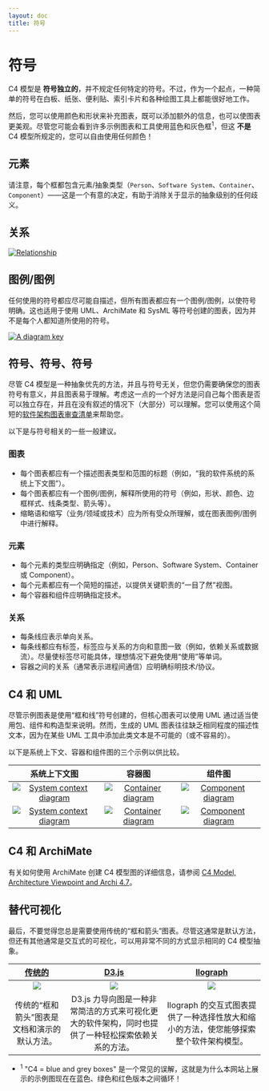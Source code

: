 ```yaml
---
layout: doc
title: 符号
---
```


# 符号

C4 模型是 **符号独立的**，并不规定任何特定的符号。不过，作为一个起点，一种简单的符号在白板、纸张、便利贴、索引卡片和各种绘图工具上都能很好地工作。

然后，您可以使用颜色和形状来补充图表，既可以添加额外的信息，也可以使图表更美观。尽管您可能会看到许多示例图表和工具使用蓝色和灰色框<sup>1</sup>，但这 **不是** C4 模型所规定的，您可以自由使用任何颜色！

## 元素

<ImageGrid :imageUrls="imageUrls" />

请注意，每个框都包含元素/抽象类型（`Person`、`Software System`、`Container`、`Component`）——这是一个有意的决定，有助于消除关于显示的抽象级别的任何歧义。

## 关系

[![Relationship](/images/notation-relationship.png)](/images/notation-relationship.png)

## 图例/图例

任何使用的符号都应尽可能自描述，但所有图表都应有一个图例/图例，以使符号明确。这也适用于使用 UML、ArchiMate 和 SysML 等符号创建的图表，因为并不是每个人都知道所使用的符号。

[![A diagram key](https://static.structurizr.com/workspace/36141/diagrams/Containers-key.png)](https://static.structurizr.com/workspace/36141/diagrams/Containers-key.png)

## 符号、符号、符号

尽管 C4 模型是一种抽象优先的方法，并且与符号无关，但您仍需要确保您的图表符号有意义，并且图表易于理解。考虑这一点的一个好方法是问自己每个图表是否可以独立存在，并且在没有叙述的情况下（大部分）可以理解。您可以使用这个简短的[软件架构图表审查清单](/diagrams/12-checklist)来帮助您。

以下是与符号相关的一些一般建议。

### 图表

- 每个图表都应有一个描述图表类型和范围的标题（例如，“我的软件系统的系统上下文图”）。
- 每个图表都应有一个图例/图例，解释所使用的符号（例如，形状、颜色、边框样式、线条类型、箭头等）。
- 缩略语和缩写（业务/领域或技术）应为所有受众所理解，或在图表图例/图例中进行解释。

### 元素

- 每个元素的类型应明确指定（例如，Person、Software System、Container 或 Component）。
- 每个元素都应有一个简短的描述，以提供关键职责的“一目了然”视图。
- 每个容器和组件应明确指定技术。

### 关系

- 每条线应表示单向关系。
- 每条线都应有标签，标签应与关系的方向和意图一致（例如，依赖关系或数据流）。尽量使标签尽可能具体，理想情况下避免使用“使用”等单词。
- 容器之间的关系（通常表示进程间通信）应明确标明技术/协议。

## C4 和 UML

尽管示例图表是使用“框和线”符号创建的，但核心图表可以使用 UML 通过适当使用包、组件和构造型来说明。然而，生成的 UML 图表往往缺乏相同程度的描述性文本，因为在某些 UML 工具中添加此类文本是不可能的（或不容易的）。

以下是系统上下文、容器和组件图的三个示例以供比较。

| 系统上下文图 | 容器图 | 组件图 |
| :-----------: | :-----------: | :-----------: |
| [![System context diagram](/images/spring-petclinic-system-context.png)](/images/spring-petclinic-system-context.png) | [![Container diagram](/images/spring-petclinic-containers.png)](/images/spring-petclinic-containers.png) | [![Component diagram](/images/spring-petclinic-components.png)](/images/spring-petclinic-components.png) |
| [![System context diagram](/images/spring-petclinic-system-context-plantuml.png)](/images/spring-petclinic-system-context-plantuml.png) | [![Container diagram](/images/spring-petclinic-containers-plantuml.png)](/images/spring-petclinic-containers-plantuml.png) | [![Component diagram](/images/spring-petclinic-components-plantuml.png)](/images/spring-petclinic-components-plantuml.png) |

## C4 和 ArchiMate

有关如何使用 ArchiMate 创建 C4 模型图的详细信息，请参阅 [C4 Model, Architecture Viewpoint and Archi 4.7](https://www.archimatetool.com/blog/2020/04/18/c4-model-architecture-viewpoint-and-archi-4-7/)。

## 替代可视化

最后，不要觉得您总是需要使用传统的“框和箭头”图表。尽管这通常是默认方法，但还有其他通常是交互式的可视化，可以用非常不同的方式显示相同的 C4 模型抽象。

| [传统的](https://structurizr.com/dsl?example=microservices) | [D3.js](https://structurizr.com/dsl?example=microservices&renderer=graph) | [llograph](https://structurizr.com/dsl?example=microservices&renderer=ilograph) |
| :-----------: | :-----------: | :-----------: |
| [![](/images/alternative-1.png)](https://structurizr.com/dsl?example=microservices) |  [![](/images/alternative-2.png)](https://structurizr.com/dsl?example=microservices&renderer=graph) |  [![](/images/alternative-3.png)](https://structurizr.com/dsl?example=microservices&renderer=ilograph) |
| 传统的“框和箭头”图表是文档和演示的默认方法。 | D3.js 力导向图是一种非常简洁的方式来可视化更大的软件架构，同时也提供了一种轻松探索依赖关系的方法。 | Ilograph 的交互式图表提供了一种选择性放大和缩小的方法，使您能够探索整个软件架构模型。 |

- <sup>1</sup> "C4 = blue and grey boxes" 是一个常见的误解，这就是为什么本网站上展示的示例图现在在蓝色、绿色和红色版本之间循环！

<script>
import ImageGrid from "/components/ImageGrid.vue";

export default {
  components: {
    ImageGrid,
  },
  data() {
    return {
      imageUrls: [
        "/assets/notation-person.Dn4ijWFH.png",
        "/assets/notation-software-system.B_Lz4Hek.png",
        "/assets/notation-container.Uwqb5xJH.png",
        "/assets/notation-component.9YohFWWL.png",
      ]
    };
  },
};
</script>